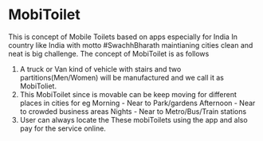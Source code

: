 # MobiToilet
This is concept of Mobile Toilets based on apps especially for India
In country like India with motto #SwachhBharath maintianing cities clean and neat is big challenge.
The concept of MobiToilet is as follows
1.  A truck or Van kind of vehicle with stairs and two partitions(Men/Women) will be manufactured and we call it as MobiToliet.
2.  This MobiToilet since is movable can be keep moving for different places in cities for eg
      Morning   - Near to Park/gardens
      Afternoon - Near to crowded business areas
      Nights    - Near to Metro/Bus/Train stations
3.  User can always locate the These mobiToilets using the app and also pay for the service online.


